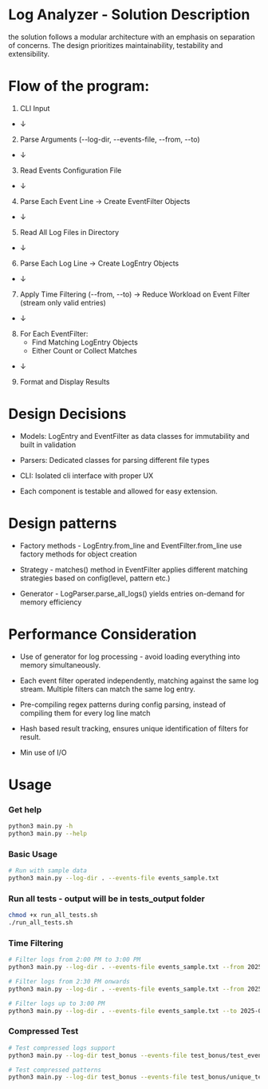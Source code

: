 # Log Analyzer - Solution Description
the solution follows a modular architecture with an emphasis on separation of concerns. 
The design prioritizes maintainability, testability and extensibility. 

# Flow of the program: 
1. CLI Input
-  ↓
2. Parse Arguments (--log-dir, --events-file, --from, --to)
-  ↓
3. Read Events Configuration File
-  ↓
4. Parse Each Event Line → Create EventFilter Objects
-  ↓
5. Read All Log Files in Directory
-  ↓
6. Parse Each Log Line → Create LogEntry Objects
-  ↓
7. Apply Time Filtering (--from, --to) → Reduce Workload on Event Filter (stream only valid entries)
-  ↓
8. For Each EventFilter:
   - Find Matching LogEntry Objects
   - Either Count or Collect Matches
-  ↓
9. Format and Display Results

# Design Decisions
- Models: LogEntry and EventFilter as data classes for immutability and built in validation

- Parsers: Dedicated classes for parsing different file types 

- CLI: Isolated cli interface with proper UX 

- Each component is testable and allowed for easy extension.

# Design patterns 
- Factory methods - LogEntry.from_line and EventFilter.from_line use factory methods for object creation 

- Strategy - matches() method in EventFilter applies different matching strategies based on config(level, pattern etc.)

- Generator - LogParser.parse_all_logs() yields entries on-demand for memory efficiency

# Performance Consideration 
- Use of generator for log processing - avoid loading everything into memory simultaneously.

- Each event filter operated independently, matching against the same log stream. Multiple filters can match the same log entry.

- Pre-compiling regex patterns during config parsing, instead of compiling them for every log line match

- Hash based result tracking, ensures unique identification of filters for result.

- Min use of I/O 

# Usage 
### Get help 
```bash
python3 main.py -h
python3 main.py --help 
```

### Basic Usage
```bash
# Run with sample data 
python3 main.py --log-dir . --events-file events_sample.txt
```

### Run all tests - output will be in tests_output folder
```bash
chmod +x run_all_tests.sh
./run_all_tests.sh
```

### Time Filtering
```bash
# Filter logs from 2:00 PM to 3:00 PM
python3 main.py --log-dir . --events-file events_sample.txt --from 2025-06-01T14:00:00 --to 2025-06-01T15:00:00

# Filter logs from 2:30 PM onwards
python3 main.py --log-dir . --events-file events_sample.txt --from 2025-06-01T14:30:00

# Filter logs up to 3:00 PM
python3 main.py --log-dir . --events-file events_sample.txt --to 2025-06-01T15:00:00
```

### Compressed Test
```bash
# Test compressed logs support
python3 main.py --log-dir test_bonus --events-file test_bonus/test_events.txt

# Test compressed patterns
python3 main.py --log-dir test_bonus --events-file test_bonus/unique_test_events.txt
```
